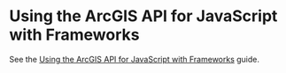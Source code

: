 # Using the ArcGIS API for JavaScript with Frameworks

See the [Using the ArcGIS API for JavaScript with Frameworks](https://developers.arcgis.com/javascript/latest/guide/using-frameworks/) guide.
